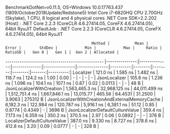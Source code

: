 
BenchmarkDotNet=v0.11.5, OS=Windows 10.0.17763.437 (1809/October2018Update/Redstone5)
Intel Core i7-6820HQ CPU 2.70GHz (Skylake), 1 CPU, 8 logical and 4 physical cores
.NET Core SDK=2.2.202
  [Host]     : .NET Core 2.2.3 (CoreCLR 4.6.27414.05, CoreFX 4.6.27414.05), 64bit RyuJIT
  DefaultJob : .NET Core 2.2.3 (CoreCLR 4.6.27414.05, CoreFX 4.6.27414.05), 64bit RyuJIT


                                          Method |           Mean |         Error |        StdDev |            Min |            Max |     Ratio | RatioSD |   Gen 0 |   Gen 1 |  Gen 2 | Allocated |
------------------------------------------------ |---------------:|--------------:|--------------:|---------------:|---------------:|----------:|--------:|--------:|--------:|-------:|----------:|
                                       Localizer |       121.0 ns |      1.585 ns |      1.482 ns |       118.7 ns |       124.2 ns |      1.00 |    0.00 |       - |       - |      - |         - |
                                   JsonLocalizer |       105.6 ns |      1.236 ns |      1.096 ns |       104.1 ns |       107.1 ns |      0.87 |    0.02 |  0.0113 |       - |      - |      48 B |
                       JsonLocalizerWithCreation | 1,563,465.3 ns | 32,968.125 ns | 44,011.499 ns | 1,512,751.4 ns | 1,667,846.1 ns | 13,015.77 |  465.56 | 64.4531 | 31.2500 | 3.9063 |  275312 B |
 JsonLocalizerWithCreationAndExternalMemoryCache |     6,182.3 ns |    122.984 ns |    120.787 ns |     5,916.1 ns |     6,381.1 ns |     51.12 |    0.85 |  0.8774 |  0.4349 |      - |    3696 B |
                JsonLocalizerDefaultCultureValue |       359.4 ns |      7.173 ns |      6.359 ns |       350.2 ns |       370.5 ns |      2.97 |    0.06 |  0.0892 |       - |      - |     376 B |
                    LocalizerDefaultCultureValue |       387.0 ns |      9.330 ns |      8.727 ns |       378.6 ns |       412.8 ns |      3.20 |    0.09 |  0.0777 |       - |      - |     328 B |
